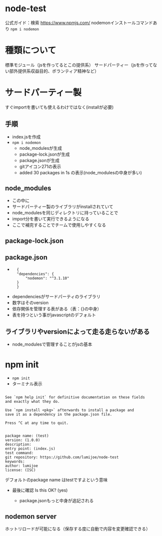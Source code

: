 # node-test
公式ガイド：検索
https://www.npmjs.com/
nodemonインストールコマンドあり
```npm i nodemon```

# 種類について
標準モジュール（jsを作ってるとこの提供系）
サードパーティー（jsを作ってない部外提供系収益目的、ボランティア精神など）

# サードパーティー製
すぐimportを書いても使えるわけではなく(installが必要)


## 手順
- index.jsを作成
- ```npm i nodemon```
  - node_modulesが生成
  - package-lock.jsonが生成
  - package.jsonが生成
  - gitアイコン271の表示
  - added 30 packages in 1s の表示(node_modulesの中身が多い)

## node_modules
- この中に
- サードパーティー製のライブラリがinstallされていて
- node_modulesを同じディレクトリに持っていることで
- import分を書いて実行できるようになる
- ここで補完することでチームで使用しやすくなる

## package-lock.json

## package.json
- ```
    {
    "dependencies": {
        "nodemon": "^3.1.10"
    }
    }
  ```
- dependenciesがサードパーティのライブラリ
- 数字はそのversion
- 依存関係を管理する表がある（表：{}の中身）
- 表を持つという事がjavascriptのデフォルト

## ライブラリやversionによって走る走らないがある
- node_modulesで管理することがjsの基本

# npm init
- ```npm init```
- ターミナル表示
```It only covers the most common items, and tries to guess sensible defaults.

See `npm help init` for definitive documentation on these fields
and exactly what they do.

Use `npm install <pkg>` afterwards to install a package and
save it as a dependency in the package.json file.

Press ^C at any time to quit.


package name: (test) 
version: (1.0.0) 
description: 
entry point: (index.js) 
test command: 
git repository: https://github.com/lumijoe/node-test
keywords: 
author: lumijoe
license: (ISC) 
```
デフォルトのpackage name はtestですよという意味

- 最後に確認 Is this OK? (yes) 

  - package.jsonもっと中身が追記される

## nodemon server
ホットリロードが可能になる（保存する度に自動で内容を変更確認できる）
